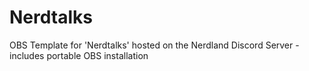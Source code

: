 # Nerdtalks
OBS Template for 'Nerdtalks' hosted on the Nerdland Discord Server - includes portable OBS installation
